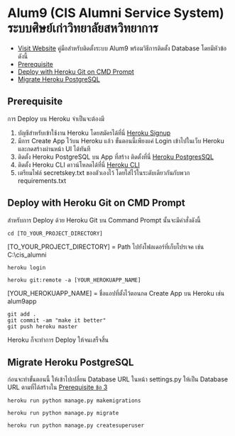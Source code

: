 # Alum9 (CIS Alumni Service System) ระบบศิษย์เก่าวิทยาลัยสหวิทยาการ
* [Visit Website](https://cisalum9.herokuapp.com/)
คู่มือสำหรับติดตั้งระบบ Alum9 พร้อมวิธีการติดตั้ง Database โดยมีหัวข้อดังนี้
* [Prerequisite](https://github.com/JimTaeH/cis_alumni/#prerequisite)
* [Deploy with Heroku Git on CMD Prompt](https://github.com/JimTaeH/cis_alumni/#deploy-with-heroku-git-on-cmd-prompt)
* [Migrate Heroku PostgreSQL](https://github.com/JimTaeH/cis_alumni/#migrate-heroku-postgresql)

## Prerequisite
การ Deploy บน Heroku จำเป็นจะต้องมี
1. บัญชีสำหรับเข้าใช้งาน Heroku โดยสมัครได้ที่นี่ [Heroku Signup](https://signup.heroku.com/)
2. มีการ Create App ไว้บน Heroku แล้ว ขั้นตอนนี้เพียงแค่ Login เข้าไปในเว็บ Heroku และกดสร้างผ่านหน้า UI ได้ทันที
3. ติดตั้ง Heroku PostgreSQL บน App ที่สร้าง ติดตั้งที่นี่ [Heroku PostgresSQL](https://elements.heroku.com/addons/heroku-postgresql)
4. ติดตั้ง Heroku CLI ดาวน์โหลดได้ที่นี่ [Heroku CLI](https://devcenter.heroku.com/articles/heroku-cli)
5. เตรียมไฟล์ secretskey.txt ของตัวเองไว้ โดยใส่ไว้ในระดับเดียวกันกับพวก requirements.txt
## Deploy with Heroku Git on CMD Prompt
สำหรับการ Deploy ด้วย Heroku Git บน Command Prompt นั้นจะมีคำสั่งดังนี้
```console
cd [TO_YOUR_PROJECT_DIRECTORY]
```
[TO_YOUR_PROJECT_DIRECTORY] = Path ไปยังโฟลเดอร์ที่เก็บโปรเจค เช่น C:\cis_alumni
```console
heroku login
```
```console
heroku git:remote -a [YOUR_HEROKUAPP_NAME]
```
[YOUR_HEROKUAPP_NAME] = ชื่อแอปที่ตั้งไว้ตอนกด Create App บน Heroku เช่น alum9app
```console
git add .
git commit -am "make it better"
git push heroku master
```
Heroku ก็จะทำการ Deploy ให้จนเสร็จสิ้น
## Migrate Heroku PostgreSQL
ก่อนจะทำขั้นตอนนี้ ให้เข้าไปเปลี่ยน Database URL ในหน้า settings.py ให้เป็น Database URL ตามที่ได้สร้างใน [Prerequisite ข้อ 3](https://github.com/JimTaeH/cis_alumni/#prerequisite)
```console
heroku run python manage.py makemigrations
```
```console
heroku run python manage.py migrate
```
```console
heroku run python manage.py createsuperuser
```
